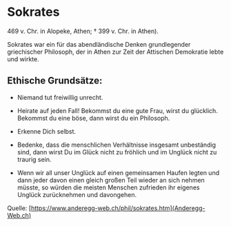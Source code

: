 # Sokrates

469 v. Chr. in Alopeke, Athen; † 399 v. Chr. in Athen). 

Sokrates war ein für das abendländische Denken grundlegender griechischer Philosoph, der in Athen zur Zeit der Attischen Demokratie lebte und wirkte.


## Ethische Grundsätze:

- Niemand tut freiwillig unrecht.

- Heirate auf jeden Fall! Bekommst du eine gute Frau, wirst du glücklich. Bekommst du eine böse, dann wirst du ein Philosoph.

- Erkenne Dich selbst.

- Bedenke, dass die menschlichen Verhältnisse insgesamt unbeständig sind, dann wirst Du im Glück nicht zu fröhlich und im Unglück nicht zu traurig sein.

- Wenn wir all unser Unglück auf einen gemeinsamen Haufen legten und dann jeder davon einen gleich großen Teil wieder an sich nehmen müsste, so würden die meisten Menschen zufrieden ihr eigenes Unglück zurücknehmen und davongehen.

Quelle: [https://www.anderegg-web.ch/phil/sokrates.htm](Anderegg-Web.ch)
